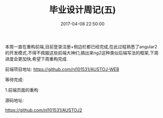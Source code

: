 ﻿---
title: 毕业设计周记(五)
tags:
  - 毕业设计
categories: 随谈
date: 2017-04-08 22:50:00

---

本周一直在重构前端,目前登录注册+侧边栏都已经完成,在此过程熟悉了angular2的开发模式,不得不佩服这些前端大神们,搞出来ng2这种类似后端写法的框架,下周进度会更加快,希望下周重构完成.

前端项目地址: https://github.com/nl101531/AUSTOJ-WEB


等待完成:

1.前端页面的重构

源码地址:

https://github.com/nl101531/AUSTOJ2
